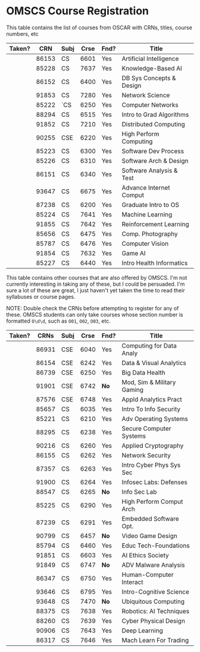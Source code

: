 # OMSCS Course Registration

This table contains the list of courses from OSCAR with CRNs, titles, course numbers, etc

| Taken? | CRN   | Subj | Crse | Fnd? | Title                    |
| ------ | ----- | ---- | ---- | ---- | ------------------------ |
|        | 86153 | CS   | 6601 | Yes  | Artificial Intelligence  |
|        | 85228 | CS   | 7637 | Yes  | Knowledge-Based AI       |
|        | 86152 | CS   | 6400 | Yes  | DB Sys Concepts & Design |
|        | 91853 | CS   | 7280 | Yes  | Network Science          |
|        | 85222 | `CS   | 6250 | Yes  | Computer Networks        |
|        | 88294 | CS   | 6515 | Yes  | Intro to Grad Algorithms |
|        | 91852 | CS   | 7210 | Yes  | Distributed Computing    |
|        | 90255 | CSE  | 6220 | Yes  | High Perform Computing   |
|        | 85223 | CS   | 6300 | Yes  | Software Dev Process     |
|        | 85226 | CS   | 6310 | Yes  | Software Arch & Design   |
|        | 86151 | CS   | 6340 | Yes  | Software Analysis & Test |
|        | 93647 | CS   | 6675 | Yes  | Advance Internet Comput  |
|        | 87238 | CS   | 6200 | Yes  | Graduate Intro to OS     |
|        | 85224 | CS   | 7641 | Yes  | Machine Learning         |
|        | 91855 | CS   | 7642 | Yes  | Reinforcement Learning   |
|        | 85656 | CS   | 6475 | Yes  | Comp. Photography        |
|        | 85787 | CS   | 6476 | Yes  | Computer Vision          |
|        | 91854 | CS   | 7632 | Yes  | Game AI                  |
|        | 85227 | CS   | 6440 | Yes  | Intro Health Informatics |

This table contains other courses that are also offered by OMSCS. I'm not currently interesting in taking any of these, but I could be persuaded. I'm sure a lot of these are great, I just haven't yet taken the time to read their syllabuses or course pages.

NOTE: Double check the CRNs before attempting to register for any of these. OMSCS students can only take courses whose section number is formatted `O\d\d`, such as `O01`, `O02`, `O03`, etc.

| Taken? | CRNs  | Subj | Crse | Fnd?   | Title                      |
| ------ | ----- | ---- | ---- | ------ | -------------------------- |
|        | 86931 | CSE  | 6040 | Yes    | Computing for Data Analy   |
|        | 86154 | CSE  | 6242 | Yes    | Data & Visual Analytics    |
|        | 86739 | CSE  | 6250 | Yes    | Big Data Health            |
|        | 91901 | CSE  | 6742 | **No** | Mod, Sim & Military Gaming |
|        | 87576 | CSE  | 6748 | Yes    | Appld Analytics Pract      |
|        | 85657 | CS   | 6035 | Yes    | Intro To Info Security     |
|        | 85221 | CS   | 6210 | Yes    | Adv Operating Systems      |
|        | 88295 | CS   | 6238 | Yes    | Secure Computer Systems    |
|        | 90216 | CS   | 6260 | Yes    | Applied Cryptography       |
|        | 86155 | CS   | 6262 | Yes    | Network Security           |
|        | 87357 | CS   | 6263 | Yes    | Intro Cyber Phys Sys Sec   |
|        | 91900 | CS   | 6264 | Yes    | Infosec Labs: Defenses     |
|        | 88547 | CS   | 6265 | **No** | Info Sec Lab               |
|        | 85225 | CS   | 6290 | Yes    | High Perform Comput Arch   |
|        | 87239 | CS   | 6291 | Yes    | Embedded Software Opt.     |
|        | 90799 | CS   | 6457 | **No** | Video Game Design          |
|        | 85794 | CS   | 6460 | Yes    | Educ Tech-Foundations      |
|        | 91851 | CS   | 6603 | Yes    | AI Ethics Society          |
|        | 91849 | CS   | 6747 | **No** | ADV Malware Analysis       |
|        | 86347 | CS   | 6750 | Yes    | Human-Computer Interact    |
|        | 93646 | CS   | 6795 | Yes    | Intro-Cognitive Science    |
|        | 93648 | CS   | 7470 | **No** | Ubiquitous Computing       |
|        | 88375 | CS   | 7638 | Yes    | Robotics: AI Techniques    |
|        | 88260 | CS   | 7639 | Yes    | Cyber Physical Design      |
|        | 90906 | CS   | 7643 | Yes    | Deep Learning              |
|        | 86317	 | CS   | 7646 | Yes    | Mach Learn For Trading     |